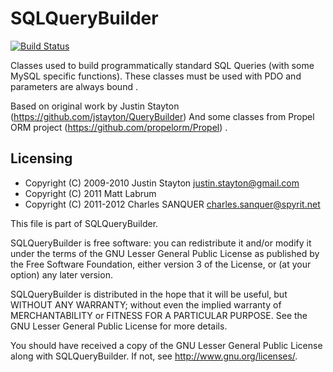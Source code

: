 SQLQueryBuilder
===============

[![Build Status](https://secure.travis-ci.org/csanquer/QueryBuilder.png?branch=master)](http://travis-ci.org/csanquer/QueryBuilder)

Classes used to build programmatically standard SQL Queries (with some MySQL
specific functions). These classes must be used with PDO and parameters are always
bound .

Based on original work by Justin Stayton (https://github.com/jstayton/QueryBuilder)
And some classes from Propel ORM project (https://github.com/propelorm/Propel) .

Licensing
---------

* Copyright (C) 2009-2010 Justin Stayton <justin.stayton@gmail.com>
* Copyright (C) 2011 Matt Labrum
* Copyright (C) 2011-2012 Charles SANQUER <charles.sanquer@spyrit.net>

This file is part of SQLQueryBuilder.

SQLQueryBuilder is free software: you can redistribute it and/or modify
it under the terms of the GNU Lesser General Public License as published by
the Free Software Foundation, either version 3 of the License, or
(at your option) any later version.

SQLQueryBuilder is distributed in the hope that it will be useful,
but WITHOUT ANY WARRANTY; without even the implied warranty of
MERCHANTABILITY or FITNESS FOR A PARTICULAR PURPOSE.  See the
GNU Lesser General Public License for more details.

You should have received a copy of the GNU Lesser General Public License
along with SQLQueryBuilder.  If not, see <http://www.gnu.org/licenses/>.
